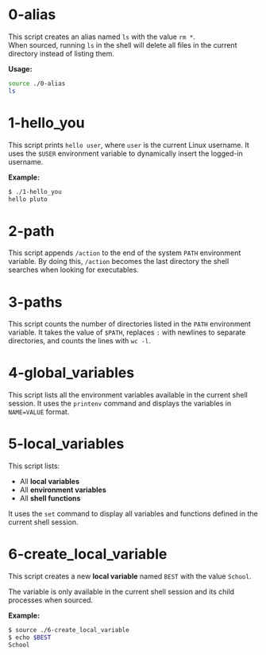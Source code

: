 # 0-alias
This script creates an alias named `ls` with the value `rm *`.  
When sourced, running `ls` in the shell will delete all files in the current directory instead of listing them.  

**Usage:**
```bash
source ./0-alias
ls
```



# 1-hello_you

This script prints `hello user`, where `user` is the current Linux username.
It uses the `$USER` environment variable to dynamically insert the logged-in username.

**Example:**
```bash
$ ./1-hello_you
hello pluto
```



# 2-path

This script appends `/action` to the end of the system `PATH` environment variable.
By doing this, `/action` becomes the last directory the shell searches when looking for executables.



# 3-paths

This script counts the number of directories listed in the `PATH` environment variable.
It takes the value of `$PATH`, replaces `:` with newlines to separate directories, and counts the lines with `wc -l`.



# 4-global_variables

This script lists all the environment variables available in the current shell session.
It uses the `printenv` command and displays the variables in `NAME=VALUE` format.



# 5-local_variables

This script lists:
- All **local variables**
- All **environment variables**
- All **shell functions**

It uses the `set` command to display all variables and functions defined in the current shell session.



# 6-create_local_variable

This script creates a new **local variable** named `BEST` with the value `School`.

The variable is only available in the current shell session and its child processes when sourced.

**Example:**
```bash
$ source ./6-create_local_variable
$ echo $BEST
School
```


